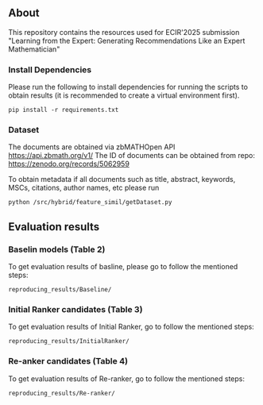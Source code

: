 ## About

This repository contains the resources used for ECIR'2025 submission "Learning from the Expert: Generating Recommendations Like an Expert Mathematician"


### Install Dependencies

Please run the following to install dependencies for running the scripts to obtain results (it is recommended to create a virtual environment first).

```pip install -r requirements.txt```

### Dataset

The documents are obtained via zbMATHOpen API https://api.zbmath.org/v1/
The ID of documents can be obtained from repo: https://zenodo.org/records/5062959

To obtain metadata if all documents such as title, abstract, keywords, MSCs, citations, author names, etc please run

```python /src/hybrid/feature_simil/getDataset.py```

## Evaluation results

### Baselin models (Table 2)

To get evaluation results of basline, please go to follow the mentioned steps:

```reproducing_results/Baseline/```

### Initial Ranker candidates (Table 3)

To get evaluation results of Initial Ranker, go to follow the mentioned steps:

```reproducing_results/InitialRanker/```

### Re-anker candidates (Table 4)

To get evaluation results of Re-ranker, go to follow the mentioned steps:

```reproducing_results/Re-ranker/```